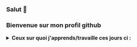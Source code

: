 ### Salut 👋

### Bienvenue sur mon profil github

<details>
<summary><strong>Ceux sur quoi j'apprends/travaille ces jours ci :</strong></summary>
- React.js <br/>
- React Native <br/>
- Node.js <br/>
- Algorithme en Javascript <br/>
</details>

